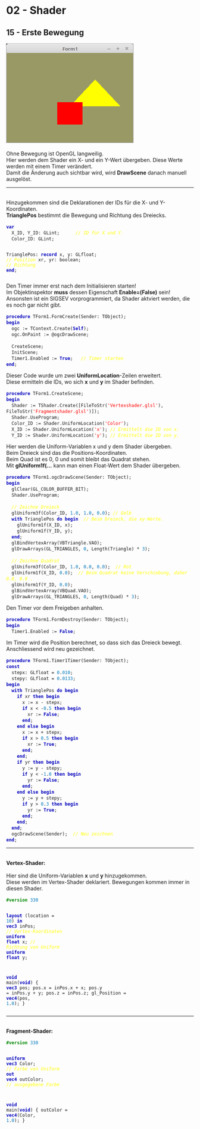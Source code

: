 <!DOCTYPE html>
<html>
    <b><h1>02 - Shader</h1></b>
    <b><h2>15 - Erste Bewegung</h2></b>
<img src="image.png" alt="Selfhtml"><br><br>
Ohne Bewegung ist OpenGL langweilig.<br>
Hier werden dem Shader ein X- und ein Y-Wert übergeben. Diese Werte werden mit einem Timer verändert.<br>
Damit die Änderung auch sichtbar wird, wird <b>DrawScene</b> danach manuell ausgelöst.<br>
<hr><br>
Hinzugekommen sind die Deklarationen der IDs für die X- und Y-Koordinaten.<br>
<b>TrianglePos</b> bestimmt die Bewegung und Richtung des Dreiecks.<br>
<pre><code><b><font color="0000BB">var</font></b>
  X_ID, Y_ID: GLint;      <i><font color="#FFFF00">// ID für X und Y.</font></i>
  Color_ID: GLint;

  TrianglePos: <b><font color="0000BB">record</font></b>
    x, y: GLfloat;        <i><font color="#FFFF00">// Position</font></i>
    xr, yr: boolean;      <i><font color="#FFFF00">// Richtung</font></i>
  <b><font color="0000BB">end</font></b>;</pre></code>
Den Timer immer erst nach dem Initialisieren starten!<br>
Im Objektinspektor <b>muss</b> dessen Eigenschaft <b>Enable=(False)</b> sein!<br>
Ansonsten ist ein SIGSEV vorprogrammiert, da Shader aktviert werden, die es noch gar nicht gibt.<br>
<pre><code><b><font color="0000BB">procedure</font></b> TForm1.FormCreate(Sender: TObject);
<b><font color="0000BB">begin</font></b>
  ogc := TContext.Create(<b><font color="0000BB">Self</font></b>);
  ogc.OnPaint := @ogcDrawScene;

  CreateScene;
  InitScene;
  Timer1.Enabled := <b><font color="0000BB">True</font></b>;   <i><font color="#FFFF00">// Timer starten</font></i>
<b><font color="0000BB">end</font></b>;</pre></code>
Dieser Code wurde um zwei <b>UniformLocation</b>-Zeilen erweitert.<br>
Diese ermitteln die IDs, wo sich <b>x</b> und <b>y</b> im Shader befinden.<br>
<pre><code><b><font color="0000BB">procedure</font></b> TForm1.CreateScene;
<b><font color="0000BB">begin</font></b>
  Shader := TShader.Create([FileToStr(<font color="#FF0000">'Vertexshader.glsl'</font>), FileToStr(<font color="#FF0000">'Fragmentshader.glsl'</font>)]);
  Shader.UseProgram;
  Color_ID := Shader.UniformLocation(<font color="#FF0000">'Color'</font>);
  X_ID := Shader.UniformLocation(<font color="#FF0000">'x'</font>); <i><font color="#FFFF00">// Ermittelt die ID von x.</font></i>
  Y_ID := Shader.UniformLocation(<font color="#FF0000">'y'</font>); <i><font color="#FFFF00">// Ermittelt die ID von y.</font></i></pre></code>
Hier werden die Uniform-Variablen x und y dem Shader übergeben.<br>
Beim Dreieck sind das die Positions-Koordinaten.<br>
Beim Quad ist es 0, 0 und somit bleibt das Quadrat stehen.<br>
Mit <b>glUniform1f(...</b> kann man einen Float-Wert dem Shader übergeben.<br>
<pre><code><b><font color="0000BB">procedure</font></b> TForm1.ogcDrawScene(Sender: TObject);
<b><font color="0000BB">begin</font></b>
  glClear(GL_COLOR_BUFFER_BIT);
  Shader.UseProgram;

  <i><font color="#FFFF00">// Zeichne Dreieck</font></i>
  glUniform3f(Color_ID, <font color="#0077BB">1</font>.<font color="#0077BB">0</font>, <font color="#0077BB">1</font>.<font color="#0077BB">0</font>, <font color="#0077BB">0</font>.<font color="#0077BB">0</font>); <i><font color="#FFFF00">// Gelb</font></i>
  <b><font color="0000BB">with</font></b> TrianglePos <b><font color="0000BB">do</font></b> <b><font color="0000BB">begin</font></b>  <i><font color="#FFFF00">// Beim Dreieck, die xy-Werte.</font></i>
    glUniform1f(X_ID, x);
    glUniform1f(Y_ID, y);
  <b><font color="0000BB">end</font></b>;
  glBindVertexArray(VBTriangle.VAO);
  glDrawArrays(GL_TRIANGLES, <font color="#0077BB">0</font>, Length(Triangle) * <font color="#0077BB">3</font>);

  <i><font color="#FFFF00">// Zeichne Quadrat</font></i>
  glUniform3f(Color_ID, <font color="#0077BB">1</font>.<font color="#0077BB">0</font>, <font color="#0077BB">0</font>.<font color="#0077BB">0</font>, <font color="#0077BB">0</font>.<font color="#0077BB">0</font>);  <i><font color="#FFFF00">// Rot</font></i>
  glUniform1f(X_ID, <font color="#0077BB">0</font>.<font color="#0077BB">0</font>);  <i><font color="#FFFF00">// Beim Quadrat keine Verschiebung, daher 0.0, 0.0 .</font></i>
  glUniform1f(Y_ID, <font color="#0077BB">0</font>.<font color="#0077BB">0</font>);
  glBindVertexArray(VBQuad.VAO);
  glDrawArrays(GL_TRIANGLES, <font color="#0077BB">0</font>, Length(Quad) * <font color="#0077BB">3</font>);</pre></code>
Den Timer vor dem Freigeben anhalten.<br>
<pre><code><b><font color="0000BB">procedure</font></b> TForm1.FormDestroy(Sender: TObject);
<b><font color="0000BB">begin</font></b>
  Timer1.Enabled := <b><font color="0000BB">False</font></b>;</pre></code>
Im Timer wird die Position berechnet, so dass sich das Dreieck bewegt.<br>
Anschliessend wird neu gezeichnet.<br>
<pre><code><b><font color="0000BB">procedure</font></b> TForm1.Timer1Timer(Sender: TObject);
<b><font color="0000BB">const</font></b>
  stepx: GLfloat = <font color="#0077BB">0</font>.<font color="#0077BB">010</font>;
  stepy: GLfloat = <font color="#0077BB">0</font>.<font color="#0077BB">0133</font>;
<b><font color="0000BB">begin</font></b>
  <b><font color="0000BB">with</font></b> TrianglePos <b><font color="0000BB">do</font></b> <b><font color="0000BB">begin</font></b>
    <b><font color="0000BB">if</font></b> xr <b><font color="0000BB">then</font></b> <b><font color="0000BB">begin</font></b>
      x := x - stepx;
      <b><font color="0000BB">if</font></b> x < -<font color="#0077BB">0</font>.<font color="#0077BB">5</font> <b><font color="0000BB">then</font></b> <b><font color="0000BB">begin</font></b>
        xr := <b><font color="0000BB">False</font></b>;
      <b><font color="0000BB">end</font></b>;
    <b><font color="0000BB">end</font></b> <b><font color="0000BB">else</font></b> <b><font color="0000BB">begin</font></b>
      x := x + stepx;
      <b><font color="0000BB">if</font></b> x > <font color="#0077BB">0</font>.<font color="#0077BB">5</font> <b><font color="0000BB">then</font></b> <b><font color="0000BB">begin</font></b>
        xr := <b><font color="0000BB">True</font></b>;
      <b><font color="0000BB">end</font></b>;
    <b><font color="0000BB">end</font></b>;
    <b><font color="0000BB">if</font></b> yr <b><font color="0000BB">then</font></b> <b><font color="0000BB">begin</font></b>
      y := y - stepy;
      <b><font color="0000BB">if</font></b> y < -<font color="#0077BB">1</font>.<font color="#0077BB">0</font> <b><font color="0000BB">then</font></b> <b><font color="0000BB">begin</font></b>
        yr := <b><font color="0000BB">False</font></b>;
      <b><font color="0000BB">end</font></b>;
    <b><font color="0000BB">end</font></b> <b><font color="0000BB">else</font></b> <b><font color="0000BB">begin</font></b>
      y := y + stepy;
      <b><font color="0000BB">if</font></b> y > <font color="#0077BB">0</font>.<font color="#0077BB">3</font> <b><font color="0000BB">then</font></b> <b><font color="0000BB">begin</font></b>
        yr := <b><font color="0000BB">True</font></b>;
      <b><font color="0000BB">end</font></b>;
    <b><font color="0000BB">end</font></b>;
  <b><font color="0000BB">end</font></b>;
  ogcDrawScene(Sender);  <i><font color="#FFFF00">// Neu zeichnen</font></i>
<b><font color="0000BB">end</font></b>;</pre></code>
<hr><br>
<b>Vertex-Shader:</b><br>
<br>
Hier sind die Uniform-Variablen <b>x</b> und <b>y</b> hinzugekommen.<br>
Diese werden im Vertex-Shader deklariert. Bewegungen kommen immer in diesen Shader.<br>
<pre><code><b><font color="#008800">#version</font></b> <font color="#0077BB">330</font>

<b><font color="0000BB">layout</font></b> (location = <font color="#0077BB">10</font>) <b><font color="0000BB">in</font></b> <b><font color="0000BB">vec3</font></b> inPos; <i><font color="#FFFF00">// Vertex-Koordinaten</font></i>
<b><font color="0000BB">uniform</font></b> <b><font color="0000BB">float</font></b> x;                      <i><font color="#FFFF00">// Richtung von Uniform</font></i>
<b><font color="0000BB">uniform</font></b> <b><font color="0000BB">float</font></b> y;
 
<b><font color="0000BB">void</font></b> main(<b><font color="0000BB">void</font></b>)
{
  <b><font color="0000BB">vec3</font></b> pos;
  pos.x = inPos.x + x;
  pos.y = inPos.y + y;
  pos.z = inPos.z;
  gl_Position = <b><font color="0000BB">vec4</font></b>(pos, <font color="#0077BB">1</font>.<font color="#0077BB">0</font>);
}
</pre></code>
<hr><br>
<b>Fragment-Shader:</b><br>
<pre><code><b><font color="#008800">#version</font></b> <font color="#0077BB">330</font>

<b><font color="0000BB">uniform</font></b> <b><font color="0000BB">vec3</font></b> Color;  <i><font color="#FFFF00">// Farbe von Uniform</font></i>
<b><font color="0000BB">out</font></b> <b><font color="0000BB">vec4</font></b> outColor;   <i><font color="#FFFF00">// ausgegebene Farbe</font></i>

<b><font color="0000BB">void</font></b> main(<b><font color="0000BB">void</font></b>)
{
  outColor = <b><font color="0000BB">vec4</font></b>(Color, <font color="#0077BB">1</font>.<font color="#0077BB">0</font>);
}
</pre></code>

</html>
